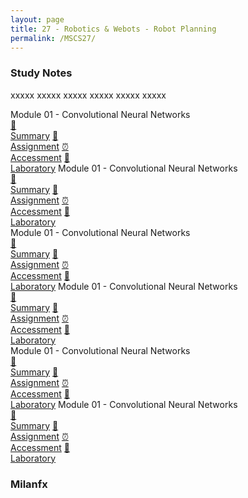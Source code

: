 ```yaml
---
layout: page
title: 27 - Robotics & Webots - Robot Planning
permalink: /MSCS27/
---
```


<h3>Study Notes</h3>

xxxxx xxxxx xxxxx xxxxx xxxxx xxxxx

<div>
  <span class="btn spec1"><span class="btn spec2">Module 01 - Convolutional Neural Networks</span>
  <br>
  <a href="/04-MSCS-Courses/MSCS01/M1/" class="btn icon1">📝<br>Summary</a>
  <a href="/04-MSCS-Courses/MSCS01/M1/" class="btn icon2">📖<br>Assignment</a>
  <a href="/04-MSCS-Courses/MSCS01/M1/" class="btn icon3">⏰<br>Accessment</a>
  <a href="/04-MSCS-Courses/MSCS01/M1/" class="btn icon4">📂<br>Laboratory</a>
  </span>
  <span class="btn spec1"><span class="btn spec2">Module 01 - Convolutional Neural Networks</span>
  <br>
  <a href="/04-MSCS-Courses/MSCS01/M1/" class="btn icon1">📝<br>Summary</a>
  <a href="/04-MSCS-Courses/MSCS01/M1/" class="btn icon2">📖<br>Assignment</a>
  <a href="/04-MSCS-Courses/MSCS01/M1/" class="btn icon3">⏰<br>Accessment</a>
  <a href="/04-MSCS-Courses/MSCS01/M1/" class="btn icon4">📂<br>Laboratory</a>
  </span>
</div>

<div>
  <span class="btn spec1"><span class="btn spec2">Module 01 - Convolutional Neural Networks</span>
  <br>
  <a href="/04-MSCS-Courses/MSCS01/M1/" class="btn icon1">📝<br>Summary</a>
  <a href="/04-MSCS-Courses/MSCS01/M1/" class="btn icon2">📖<br>Assignment</a>
  <a href="/04-MSCS-Courses/MSCS01/M1/" class="btn icon3">⏰<br>Accessment</a>
  <a href="/04-MSCS-Courses/MSCS01/M1/" class="btn icon4">📂<br>Laboratory</a>
  </span>
  <span class="btn spec1"><span class="btn spec2">Module 01 - Convolutional Neural Networks</span>
  <br>
  <a href="/04-MSCS-Courses/MSCS01/M1/" class="btn icon1">📝<br>Summary</a>
  <a href="/04-MSCS-Courses/MSCS01/M1/" class="btn icon2">📖<br>Assignment</a>
  <a href="/04-MSCS-Courses/MSCS01/M1/" class="btn icon3">⏰<br>Accessment</a>
  <a href="/04-MSCS-Courses/MSCS01/M1/" class="btn icon4">📂<br>Laboratory</a>
  </span>
</div>

<div>
  <span class="btn spec1"><span class="btn spec2">Module 01 - Convolutional Neural Networks</span>
  <br>
  <a href="/04-MSCS-Courses/MSCS01/M1/" class="btn icon1">📝<br>Summary</a>
  <a href="/04-MSCS-Courses/MSCS01/M1/" class="btn icon2">📖<br>Assignment</a>
  <a href="/04-MSCS-Courses/MSCS01/M1/" class="btn icon3">⏰<br>Accessment</a>
  <a href="/04-MSCS-Courses/MSCS01/M1/" class="btn icon4">📂<br>Laboratory</a>
  </span>
  <span class="btn spec1"><span class="btn spec2">Module 01 - Convolutional Neural Networks</span>
  <br>
  <a href="/04-MSCS-Courses/MSCS01/M1/" class="btn icon1">📝<br>Summary</a>
  <a href="/04-MSCS-Courses/MSCS01/M1/" class="btn icon2">📖<br>Assignment</a>
  <a href="/04-MSCS-Courses/MSCS01/M1/" class="btn icon3">⏰<br>Accessment</a>
  <a href="/04-MSCS-Courses/MSCS01/M1/" class="btn icon4">📂<br>Laboratory</a>
  </span>
</div>

<h3>Milanfx</h3>
